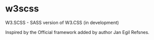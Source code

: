# w3scss
W3.SCSS - SASS version of W3.CSS (in development)

Inspired by the Official framework added by author Jan Egil Refsnes.





